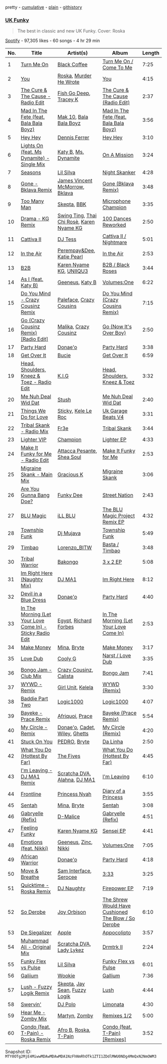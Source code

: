 pretty - [cumulative](/playlists/cumulative/37i9dQZF1DX2JKi7oFC6Jv.md) - [plain](/playlists/plain/37i9dQZF1DX2JKi7oFC6Jv) - [githistory](https://github.githistory.xyz/mackorone/spotify-playlist-archive/blob/main/playlists/plain/37i9dQZF1DX2JKi7oFC6Jv)

### [UK Funky](https://open.spotify.com/playlist/37i9dQZF1DX2JKi7oFC6Jv)

> The best in classic and new UK Funky\. Cover: Roska

[Spotify](https://open.spotify.com/user/spotify) - 97,305 likes - 60 songs - 4 hr 29 min

| No. | Title | Artist(s) | Album | Length |
|---|---|---|---|---|
| 1 | [Turn Me On](https://open.spotify.com/track/7aUlBqAHppttybHHYrefZk) | [Black Coffee](https://open.spotify.com/artist/6wMr4zKPrrR0UVz08WtUWc) | [Turn Me On / Come To Me](https://open.spotify.com/album/2wVWjbRa5CuecQyf9Iu6en) | 7:25 |
| 2 | [You](https://open.spotify.com/track/6u3r5ZllVScUXAHVSLsJVC) | [Roska](https://open.spotify.com/artist/5p8U1acntDKzfbbZLwWYE5), [Murder He Wrote](https://open.spotify.com/artist/4n11sJzNp7JjBQw9sDze9Z) | [You](https://open.spotify.com/album/4fgDSI70opc5iYRVcPBb5w) | 4:15 |
| 3 | [The Cure & The Cause \- Radio Edit](https://open.spotify.com/track/2aYryJEl86lIZWCS6X1CUm) | [Fish Go Deep](https://open.spotify.com/artist/0fOlkKkWVb6gOtwUXL2i0y), [Tracey K](https://open.spotify.com/artist/2RG9WXLhvCaeGE3gFaAAZg) | [The Cure & The Cause \(Radio Edit\)](https://open.spotify.com/album/4O082xEh8tgidqkcNKrVEN) | 2:37 |
| 4 | [Mad In The Fete \(feat\. Bala Bala Boyz\)](https://open.spotify.com/track/5Ax15OS8YLh8o7m20C90LX) | [Mak 10](https://open.spotify.com/artist/7b99UWPONneDHPNUmOppM9), [Bala Bala Boyz](https://open.spotify.com/artist/6VEV31FFx8Fh0cO37Twj11) | [Mad In The Fete \(feat\. Bala Bala Boyz\)](https://open.spotify.com/album/2rMfnYger1SSWEzZwayOpr) | 3:56 |
| 5 | [Hey Hey](https://open.spotify.com/track/6o4KTcGUoN8Xse2SNHorGU) | [Dennis Ferrer](https://open.spotify.com/artist/0MGTHZpAGf7isSfw8yMIoi) | [Hey Hey](https://open.spotify.com/album/4WOHS9vWb4Mu1bjNobDHmO) | 3:10 |
| 6 | [Lights On \(feat\. Ms Dynamite\) \- Single Mix](https://open.spotify.com/track/7FNcb05eBgScWaEEvJRKiw) | [Katy B](https://open.spotify.com/artist/5EUdiv20t58GCS09VMKk7M), [Ms\. Dynamite](https://open.spotify.com/artist/42qLC3FgtazA9AvaIoiP62) | [On A Mission](https://open.spotify.com/album/6KV9kNSuC1mmzrXKx6p6vV) | 3:24 |
| 7 | [Seasons](https://open.spotify.com/track/6GIpugZiRzU7XRbOYu5J1Z) | [Lil Silva](https://open.spotify.com/artist/2Kv0ApBohrL213X9avMrEn) | [Night Skanker](https://open.spotify.com/album/3bYu4hIyWLSQk6IoKeHkvd) | 4:28 |
| 8 | [Gone \- Bklava Remix](https://open.spotify.com/track/2JMNzion86EWocg5WhqYeS) | [James Vincent McMorrow](https://open.spotify.com/artist/7FDlvgcodNfC0IBdWevl4u), [Bklava](https://open.spotify.com/artist/71t5uC7AYxisT7Z55Y2Kqd) | [Gone \(Bklava Remix\)](https://open.spotify.com/album/3pqO9UtBlcOd1ZKfmlHK99) | 3:48 |
| 9 | [Too Many Man](https://open.spotify.com/track/5iWkcEcUfymaq0POyWCbBQ) | [Skepta](https://open.spotify.com/artist/2p1fiYHYiXz9qi0JJyxBzN), [BBK](https://open.spotify.com/artist/24H5fZrUsczeOXjMQufShz) | [Microphone Champion](https://open.spotify.com/album/5pgSLDET4rMkAok3X4k0wP) | 3:35 |
| 10 | [Drama \- KG Remix](https://open.spotify.com/track/7eybuKPxcnQhH0kek8cdtd) | [Swing Ting](https://open.spotify.com/artist/6fvaKKPtpStFRXRTMmnYMX), [Thai Chi Rosè](https://open.spotify.com/artist/2cnUw1pL9ejLDYAd045bWR), [Karen Nyame KG](https://open.spotify.com/artist/2TsxAQQq0xVbjBOPXozFVz) | [100 Dances Reworked](https://open.spotify.com/album/0cx2mbLqBlGs1GrCtm28hk) | 2:50 |
| 11 | [Cattiva II](https://open.spotify.com/track/7ogVjE9sdMw6z61M1qfEX6) | [DJ Tess](https://open.spotify.com/artist/6vORm2dI5te54ETv0BBANC) | [Cattiva II / Nightmare](https://open.spotify.com/album/0hyARzjUiNjIl7MWLEyGNj) | 5:01 |
| 12 | [In the Air](https://open.spotify.com/track/7Bo2yUrdisTMdQaFxsyYWb) | [Perempay&amp;Dee](https://open.spotify.com/artist/4jXioLVALuM4ZjScQumZgS), [Katie Pearl](https://open.spotify.com/artist/4oG2rj0Ojr35Pz6Z5NPlz8) | [In the Air](https://open.spotify.com/album/6aafzIxhjHMoFkgu9cdOju) | 2:53 |
| 13 | [B2B](https://open.spotify.com/track/53pVSqKR9rgrr6iGs98JqO) | [Karen Nyame KG](https://open.spotify.com/artist/2TsxAQQq0xVbjBOPXozFVz), [UNIIQU3](https://open.spotify.com/artist/5aR8qSaApKChlZvzB0Jfpx) | [B2B / Black Roses](https://open.spotify.com/album/7w1h2MpwzFTTGpa2pbJbK1) | 3:44 |
| 14 | [As I \(feat\. Katy B\)](https://open.spotify.com/track/4m4bkvpKjOr439pmr4892r) | [Geeneus](https://open.spotify.com/artist/6ejhSoIRxxVXEDJTR3kAVx), [Katy B](https://open.spotify.com/artist/5EUdiv20t58GCS09VMKk7M) | [Volumes:One](https://open.spotify.com/album/60unLuchirb55pFWGSi5WX) | 6:22 |
| 15 | [Do You Mind \- Crazy Cousinz Remix](https://open.spotify.com/track/5VnFXAOr6nLxbHuO3DjJBN) | [Paleface](https://open.spotify.com/artist/0qUCsTc5cWyv1svw2osJs8), [Crazy Cousins](https://open.spotify.com/artist/5RkMe6R9nx6zFIyBxZDGfr) | [Do You Mind \(Crazy Cousins Remix\)](https://open.spotify.com/album/0nAG55NlcJhwxHk7pF1DKx) | 7:15 |
| 16 | [Go \(Crazy Cousinz Remix\) \[Radio Edit\]](https://open.spotify.com/track/6mPFZysBmfAlDI4hmdOt7o) | [Malika](https://open.spotify.com/artist/4oCDlRaa8yRpe4keBeoVjb), [Crazy Cousinz](https://open.spotify.com/artist/6VXB0WH4MfmhZyongoEYZr) | [Go \(Now It's Over Boy\)](https://open.spotify.com/album/6Yb1sWq5u0lMJ4n90835L2) | 2:50 |
| 17 | [Party Hard](https://open.spotify.com/track/0S0qKgHu2CCL3MjPo3HMl5) | [Donae'o](https://open.spotify.com/artist/3xcx9CcYTM4M1890B8o9Bp) | [Party Hard](https://open.spotify.com/album/4HkdumZIdnXHQMYgwtG1VV) | 3:38 |
| 18 | [Get Over It](https://open.spotify.com/track/1Utz4zu6JCd8iyA77ueD3t) | [Bucie](https://open.spotify.com/artist/7suaOI2AMM3ZqTa04oB8fG) | [Get Over It](https://open.spotify.com/album/2goDYGdgun4cjrYELDKrzw) | 6:59 |
| 19 | [Head, Shoulders, Kneez & Toez \- Radio Edit](https://open.spotify.com/track/0amlI2JWPEfxioAcc7kVSJ) | [K.I.G](https://open.spotify.com/artist/5urltEzdvmWz8tl1J4reSj) | [Head, Shoulders, Kneez & Toez](https://open.spotify.com/album/2Xi4tCQ7x4vnoNDCSdRoQv) | 3:32 |
| 20 | [Me Nuh Deal Wid Dat](https://open.spotify.com/track/3WJcd5MR3tM4zgaOJVTGXV) | [Stush](https://open.spotify.com/artist/3lR9sktAKCI2eJeTEHBcTT) | [Me Nuh Deal Wid Dat](https://open.spotify.com/album/7bidDEdcAleSX40qHvxEd1) | 2:40 |
| 21 | [Things We Do for Love](https://open.spotify.com/track/6aK9ltNssyBsh0C6Q9ZsVZ) | [Sticky](https://open.spotify.com/artist/2M9VekPKghfVcZKgiugbNH), [Kele Le Roc](https://open.spotify.com/artist/6147A0TM1JrrEkin51nwnD) | [Uk Garage Beats V4](https://open.spotify.com/album/0IhOfm65ovw4xuw8XXsef3) | 3:31 |
| 22 | [Tribal Skank \- Radio Mix](https://open.spotify.com/track/1o8waXzOEeUIAlsApWyLEp) | [Fr3e](https://open.spotify.com/artist/6sezwfsYnNgPPKvmv9FmoF) | [Tribal Skank](https://open.spotify.com/album/2waOIVyj1rWWRyBssmfAbt) | 3:44 |
| 23 | [Lighter VIP](https://open.spotify.com/track/58mlFUs5fy2d6B7bGA06iV) | [Champion](https://open.spotify.com/artist/3cHya45cxGzLYIPg2LRCCR) | [Lighter EP](https://open.spotify.com/album/1aMv0600AWsjglH7gdeOuL) | 4:33 |
| 24 | [Make It Funky for Me \- Radio Edit](https://open.spotify.com/track/3qb9Fv1hvfvu1JDssgHni7) | [Attacca Pesante](https://open.spotify.com/artist/71tqljagflr75OBdRDBWCa), [Shea Soul](https://open.spotify.com/artist/6nk7YSGGvz4AOOkbfMCNHh) | [Make It Funky for Me](https://open.spotify.com/album/1qgm6HW2V0GJXwpL1irUYl) | 2:53 |
| 25 | [Migraine Skank \- Main Mix](https://open.spotify.com/track/54KCXjzkieeuv6L0fzL0CG) | [Gracious K](https://open.spotify.com/artist/6V1DvxiIkIOvjTK2yzLNyy) | [Migraine Skank](https://open.spotify.com/album/6RhGWsbhsG19udkx5UotWT) | 3:06 |
| 26 | [Are You Gunna Bang Doe?](https://open.spotify.com/track/4W7pSezkbbWWQIiRsiNxoW) | [Funky Dee](https://open.spotify.com/artist/4hzlCYExpUNcY6r0jFG3Pv) | [Street Nation](https://open.spotify.com/album/04geSaCj6lElctYUC0gFTd) | 2:43 |
| 27 | [BLU Magic](https://open.spotify.com/track/7jXF5MEo0MBRjdf5Uy7j1t) | [iLL BLU](https://open.spotify.com/artist/550Zxz0BTZi3yd8gX9QINw) | [The BLU Magic Project Remix EP](https://open.spotify.com/album/1p8R2BA13zfBxEO5fMlImp) | 4:32 |
| 28 | [Township Funk](https://open.spotify.com/track/32bk6u6Pbe2cotvyKJgrP0) | [Dj Mujava](https://open.spotify.com/artist/5lwkumgV9KuPaGGRKxgdVu) | [Township Funk](https://open.spotify.com/album/3luAwCNNb1nLAwq2oMUhJi) | 5:49 |
| 29 | [Timbao](https://open.spotify.com/track/1jbha5KqgpV5qH4A4kZDnu) | [Lorenzo\_BITW](https://open.spotify.com/artist/3Za28S9hIyeyGQmAk8d4FV) | [Basta / Timbao](https://open.spotify.com/album/3bKvBimZKZhXnnpfTT9awr) | 3:48 |
| 30 | [Tribal Warrior](https://open.spotify.com/track/5nlOnRGgf46AmVzyAPDPyh) | [Bakongo](https://open.spotify.com/artist/4FmchdtAj76UxQiNOjCgMo) | [3 x 2 EP](https://open.spotify.com/album/4dvYDMor2bCeiyQh7hK4dJ) | 5:08 |
| 31 | [Im Right Here \(Naughty Mix\)](https://open.spotify.com/track/5aVCzF8Df9wnnkskNK3ZDs) | [DJ MA1](https://open.spotify.com/artist/2QJVs1SDIWbAIqLSavHBQi) | [Im Right Here](https://open.spotify.com/album/4xJgP8lZ2v1F7SqSTScyvr) | 8:12 |
| 32 | [Devil in a Blue Dress](https://open.spotify.com/track/6mXvnvgtkVjXlg8bjzN71g) | [Donae'o](https://open.spotify.com/artist/3xcx9CcYTM4M1890B8o9Bp) | [Party Hard](https://open.spotify.com/album/4HkdumZIdnXHQMYgwtG1VV) | 4:40 |
| 33 | [In The Morning \(Let Your Love Come In\) \- Sticky Radio Edit](https://open.spotify.com/track/1nneW6gCqP7U9BPQ4F3Adg) | [Egypt](https://open.spotify.com/artist/3GhpUqhcaWVF5OdPb4KH86), [Richard Forbes](https://open.spotify.com/artist/0zz4dNczrASgFx0fkXrjJB) | [In The Morning \(Let Your Love Come In\)](https://open.spotify.com/album/0MT0W3eXcBOsBxTRguRnEk) | 2:53 |
| 34 | [Make Money](https://open.spotify.com/track/5D2nyKpovnlc0o6dFWA4Y1) | [Mina](https://open.spotify.com/artist/2KvWE2yC2SS2fck2WOm8Kv), [Bryte](https://open.spotify.com/artist/4LFakjYAIBquTKsvvLNiGi) | [Make Money](https://open.spotify.com/album/0lF3TZ4d8dK723Icsy5dvH) | 3:17 |
| 35 | [Love Dub](https://open.spotify.com/track/2T4eUTOuEXnUWsQVyPzdGf) | [Cooly G](https://open.spotify.com/artist/0XfcR8jVPEm77dOJEN9tvq) | [Narst / Love Dub](https://open.spotify.com/album/14AlAp96M3GOiLoGSdeAYu) | 3:35 |
| 36 | [Bongo Jam \- Club Mix](https://open.spotify.com/track/43MvSFYL99yAvRi4a3Ln8U) | [Crazy Cousinz](https://open.spotify.com/artist/6VXB0WH4MfmhZyongoEYZr), [Calista](https://open.spotify.com/artist/6A2nY049pOVi16IhBf5Ui2) | [Bongo Jam](https://open.spotify.com/album/6xWb3uW2YtedtmnBWYKUMN) | 7:41 |
| 37 | [WYWD \- Remix](https://open.spotify.com/track/4hFi1gI6EUBHoi9FjtvCKN) | [Girl Unit](https://open.spotify.com/artist/3Jq7bBEptoqWjGQwrkLTWp), [Kelela](https://open.spotify.com/artist/1U0sIzpRtDkvu1hXXzxh60) | [WYWD \(Remix\)](https://open.spotify.com/album/59jfLC0bogTno4bbYdyLgR) | 3:30 |
| 38 | [Baddie Part Two](https://open.spotify.com/track/6E7XIQi34rNTNfyNPOK59l) | [Logic1000](https://open.spotify.com/artist/2EFsfh1zewsSWhDINv7j1I) | [Logic1000](https://open.spotify.com/album/7fZTnHD6lSqDSJdKw1bHGn) | 4:07 |
| 39 | [Bayeke \- Prace Remix](https://open.spotify.com/track/3K648LEPGPtfd0CSC36wkx) | [Afriquoi](https://open.spotify.com/artist/2WEEw0QrAOyeMHpeXnDqQT), [Prace](https://open.spotify.com/artist/2K5oIzqUzZKO738h7GT3iv) | [Bayeke \(Prace Remix\)](https://open.spotify.com/album/6nLaRTMNGiPyhszXePW6NP) | 5:54 |
| 40 | [My Circle \- Remix](https://open.spotify.com/track/7gDEIbmCStEGzICfqOTWeJ) | [Donae'o](https://open.spotify.com/artist/3xcx9CcYTM4M1890B8o9Bp), [Cadet](https://open.spotify.com/artist/1Gm0kKaDx4GH6pQF88rjSK), [Wiley](https://open.spotify.com/artist/7k9T7lZlHjRAM1bb0r9Rm3), [Ghetts](https://open.spotify.com/artist/7zJL978NtANOysfGY21ty6) | [My Circle \(Remix\)](https://open.spotify.com/album/3IrXZ0zBVpZCk62OaQg4AS) | 4:20 |
| 41 | [Stuck On You](https://open.spotify.com/track/2Xb7RtwHMkdNF5nCDWS1W5) | [PEDRO](https://open.spotify.com/artist/0itKTaTB3xwSl5Na3TdXM5), [Bryte](https://open.spotify.com/artist/3l3kDKYrIrWoPDA5R0VWEO) | [Da Linha](https://open.spotify.com/album/6SL6Sd07xhv6Rsr6TrFjPh) | 2:50 |
| 42 | [What You Do \(Hottest By Far\)](https://open.spotify.com/track/5VbB0e2Sv6vxWLmroz1Vem) | [The Fives](https://open.spotify.com/artist/5EiVAQAe0qLKANwPmUFliS) | [What You Do \(Hottest By Far\)](https://open.spotify.com/album/5rCXzdvDDWsCzfarkeKbZK) | 4:45 |
| 43 | [I'm Leaving \- DJ MA1 Remix](https://open.spotify.com/track/4ZuIiYL4lADtA7zoPFw4Mk) | [Scratcha DVA](https://open.spotify.com/artist/4RsQj1228RD7TFtUGCKRg7), [Alahna](https://open.spotify.com/artist/46jSEbui6AGr4nPZwYiHi3), [DJ MA1](https://open.spotify.com/artist/4INAX5tocNkzY3S6Acrll6) | [I'm Leaving](https://open.spotify.com/album/2R9DbkINYc0xVuBxjk1K8r) | 6:10 |
| 44 | [Frontline](https://open.spotify.com/track/6h05VHWDLN16kDBSWe0KpH) | [Princess Nyah](https://open.spotify.com/artist/0hqvQutG576D21W1yxkSsh) | [Diary of a Princess](https://open.spotify.com/album/1mzpEX5Ofcd8Vehzt8pGQe) | 3:55 |
| 45 | [Sentah](https://open.spotify.com/track/3ozyBc00Z3ZARwbvSYHBjP) | [Mina](https://open.spotify.com/artist/2KvWE2yC2SS2fck2WOm8Kv), [Bryte](https://open.spotify.com/artist/4LFakjYAIBquTKsvvLNiGi) | [Sentah](https://open.spotify.com/album/3wkIHYwO7iSF8NGzaS89p2) | 3:08 |
| 46 | [Gabryelle \(Refix\)](https://open.spotify.com/track/2W0yd6yqi5idPpErkIMWxh) | [D\-Malice](https://open.spotify.com/artist/1KeTaqYMcbzM55p0D9JymT) | [Gabryelle \(Refix\)](https://open.spotify.com/album/3FMYlqSKfihyze2nDho7sO) | 4:51 |
| 47 | [Feeling Funky](https://open.spotify.com/track/764vblH9EXsgdtrSpCGmL6) | [Karen Nyame KG](https://open.spotify.com/artist/2TsxAQQq0xVbjBOPXozFVz) | [Sensei EP](https://open.spotify.com/album/4eOUxNKQxKBdwIAoOpXHDf) | 4:41 |
| 48 | [Emotions \(feat\. Nikki\)](https://open.spotify.com/track/7m3jySZj6AMGqoUHm1gLl8) | [Geeneus](https://open.spotify.com/artist/6ejhSoIRxxVXEDJTR3kAVx), [Zinc](https://open.spotify.com/artist/6rNNzYwIibSLwFxDfXDBeS), [Nikki](https://open.spotify.com/artist/0jMnOC6Aa7ayV4nBZrGEwm) | [Volumes:One](https://open.spotify.com/album/60unLuchirb55pFWGSi5WX) | 7:05 |
| 49 | [African Warrior](https://open.spotify.com/track/6dL3LxoLp1NBK4DsoE6phw) | [Donae'o](https://open.spotify.com/artist/3xcx9CcYTM4M1890B8o9Bp) | [Party Hard](https://open.spotify.com/album/4HkdumZIdnXHQMYgwtG1VV) | 4:18 |
| 50 | [Move & Breathe](https://open.spotify.com/track/0tUBJgHumIS69lTHJ94bRM) | [Sam Interface](https://open.spotify.com/artist/04dcWSXP57PDMzOuQ2tgMw), [Serocee](https://open.spotify.com/artist/6eccR9J1A0lXF0AFvj5JO9) | [3:33](https://open.spotify.com/album/6DzzvDoOqxVBuUmAniObKb) | 3:25 |
| 51 | [Quicktime \- Roska Remix](https://open.spotify.com/track/1FDicxg7GVUtCqhF4xgdcI) | [DJ Naughty](https://open.spotify.com/artist/5SThGnsHuNHE99IzvbfKgo) | [Firepower EP](https://open.spotify.com/album/4o2FL2jtRxupHPOGX7Af5U) | 7:19 |
| 52 | [So Derobe](https://open.spotify.com/track/0HlQ8eP4Xdovcw4f235zTQ) | [Joy Orbison](https://open.spotify.com/artist/0aIpJqqTLf683ojWREc5lg) | [The Shrew Would Have Cushioned The Blow / So Derobe](https://open.spotify.com/album/0Q0xQqRk5NCMzv4LLn1D6B) | 6:10 |
| 53 | [De Siegalizer](https://open.spotify.com/track/05oRAIJvKCJ5Vku1RLldwB) | [Apple](https://open.spotify.com/artist/0cLE7Rf26nPEpDrm20OrHf) | [Appocolipto](https://open.spotify.com/album/2hKShqGKTrmyKECCD6VX5G) | 3:57 |
| 54 | [Muhammad Ali \- Original Mix](https://open.spotify.com/track/0T0MJzkXiAvnnZ0XRyXZdZ) | [Scratcha DVA](https://open.spotify.com/artist/4RsQj1228RD7TFtUGCKRg7), [Lady Lykez](https://open.spotify.com/artist/1nR7ltX9Vpms7eTzrTDkTw) | [Drmtrk II](https://open.spotify.com/album/3Dh51hsahLEDBqRowPLvID) | 2:24 |
| 55 | [Funky Flex vs Pulse](https://open.spotify.com/track/5t9EmlfRigyMIJ1CECAxhZ) | [Lil Silva](https://open.spotify.com/artist/2Kv0ApBohrL213X9avMrEn) | [Funky Flex vs Pulse](https://open.spotify.com/album/7CwgtLVlFey2pwT5lFCTHf) | 6:01 |
| 56 | [Galiium](https://open.spotify.com/track/4yCJxYCe7tIw0lCx68yQq0) | [Wookie](https://open.spotify.com/artist/4MswQnojZK1oRaxNsACqjv) | [Gallium](https://open.spotify.com/album/4sq8Tr818HVyApngtRX6nP) | 7:36 |
| 57 | [Lush \- Fuzzy Logik Remix](https://open.spotify.com/track/70sPvzZcGOYK0CnxzYrGC7) | [Skepta](https://open.spotify.com/artist/2p1fiYHYiXz9qi0JJyxBzN), [Jay Sean](https://open.spotify.com/artist/4pADjHPWyrlAF0FA7joK2H), [Fuzzy Logik](https://open.spotify.com/artist/4piotdMysykYFW82NqRaLy) | [Lush](https://open.spotify.com/album/3ECz7PCncaV9aWNA9XVWVv) | 4:44 |
| 58 | [Swervin'](https://open.spotify.com/track/5EIrCD2J9rcrTavGMRfQ0r) | [DJ Polo](https://open.spotify.com/artist/2ZG0gXLgRGunF4fBMVGKK7) | [Limonata](https://open.spotify.com/album/41XA8aTPXJnZig1wkoIOaS) | 4:30 |
| 59 | [Hear Me \- Zomby Mix](https://open.spotify.com/track/1v80nVTvQNItY8JPmwecve) | [Martyn](https://open.spotify.com/artist/68i1l0GWQ5dwzAy1UVNHNw), [Zomby](https://open.spotify.com/artist/0e1hn6R8UCfLkpHINwAyXR) | [Remixes 1/2](https://open.spotify.com/album/2lGPdro2bQMgqz5WyJATrZ) | 5:00 |
| 60 | [Condo \(feat\. T\-Pain\) \- Roska Remix](https://open.spotify.com/track/2Sr9fbiNrVxIWav7F3Z1qP) | [Afro B](https://open.spotify.com/artist/7oMRcCu0OYSCtCyS3P37iC), [Roska](https://open.spotify.com/artist/5p8U1acntDKzfbbZLwWYE5), [T\-Pain](https://open.spotify.com/artist/3aQeKQSyrW4qWr35idm0cy) | [Condo \(feat\. T\-Pain\) \[Remixes\]](https://open.spotify.com/album/2LRP4vOT55IKQHnQvi4hwr) | 3:52 |

Snapshot ID: `MTY0OTg2MjE4MiwwMDAwMDAwMDA1NzFhNmRhOTk1ZTI1ZDdlMWU0NDg4MmQxN2NmOWM3`
